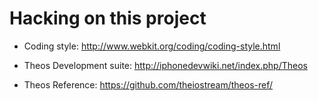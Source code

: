 Hacking on this project
=======================

* Coding style: http://www.webkit.org/coding/coding-style.html

* Theos Development suite: http://iphonedevwiki.net/index.php/Theos

* Theos Reference: https://github.com/theiostream/theos-ref/

